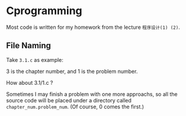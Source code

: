 # Cprogramming

Most code is written for my homework from the lecture `程序设计(1) (2)`.

## File Naming

Take `3.1.c` as example:

3 is the chapter number, and 1 is the problem number.

How about 3.1/1.c ?

Sometimes I may finish a problem with one more approachs, so all the source
code will be placed under a directory called `chapter_num.problem_num`. (Of
course, 0 comes the first.)

